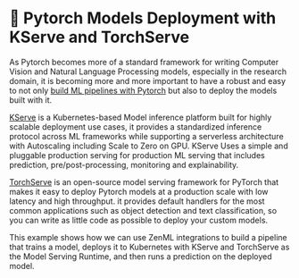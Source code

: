 # 🚀 Pytorch Models Deployment with KServe and TorchServe 

As Pytorch becomes more of a standard framework for writing Computer Vision
and Natural Language Processing models, especially in the research domain,
it is becoming more and more important to have a robust and easy to not only 
[build ML pipelines with Pytorch](../pytorch/) but also to deploy the models built with it.

[KServe](https://kserve.github.io/website) is a Kubernetes-based Model inference platform
built for highly scalable deployment use cases, it provides a standardized inference protocol 
across ML frameworks while supporting a serverless architecture with Autoscaling including Scale to Zero on GPU.
KServe Uses a simple and pluggable production serving for production ML serving that includes 
prediction, pre/post-processing, monitoring and explainability.

[TorchServe](https://torchserve.github.io/website) is an open-source model serving framework for PyTorch
that makes it easy to deploy Pytorch models at a production scale with low latency and high throughput.
it provides default handlers for the most common applications such as object detection and text classification, 
so you can write as little code as possible to deploy your custom models.

This example shows how we can use ZenML integrations to build a pipeline that trains a model, deploys it to
Kubernetes with KServe and TorchServe as the Model Serving Runtime, and then runs a prediction on the deployed model.


